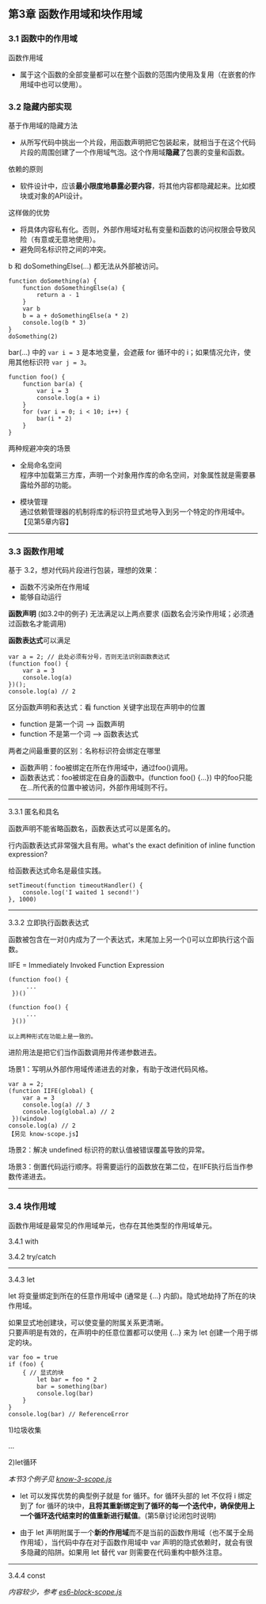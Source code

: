 ## 第3章 函数作用域和块作用域

### 3.1 函数中的作用域

函数作用域

* 属于这个函数的全部变量都可以在整个函数的范围内使用及复用（在嵌套的作用域中也可以使用）。

### 3.2 隐藏内部实现

基于作用域的隐藏方法

* 从所写代码中挑出一个片段，用函数声明把它包装起来，就相当于在这个代码片段的周围创建了一个作用域气泡。这个作用域**隐藏**了包裹的变量和函数。

依赖的原则

* 软件设计中，应该**最小限度地暴露必要内容**，将其他内容都隐藏起来。比如模块或对象的API设计。

这样做的优势

* 将具体内容私有化。否则，外部作用域对私有变量和函数的访问权限会导致风险（有意或无意地使用）。
* 避免同名标识符之间的冲突。

b 和 doSomethingElse(...) 都无法从外部被访问。

    function doSomething(a) {
        function doSomethingElse(a) {
            return a - 1
        }
        var b
        b = a + doSomethingElse(a * 2)
        console.log(b * 3)
    }
    doSomething(2)

bar(...) 中的 `var i = 3` 是本地变量，会遮蔽 for 循环中的 i；如果情况允许，使用其他标识符 `var j = 3`。

    function foo() {
        function bar(a) {
            var i = 3
            console.log(a + i)
        }
        for (var i = 0; i < 10; i++) {
            bar(i * 2)
        }
    }

两种规避冲突的场景

* 全局命名空间<br>程序中加载第三方库，声明一个对象用作库的命名空间，对象属性就是需要暴露给外部的功能。

* 模块管理<br>通过依赖管理器的机制将库的标识符显式地导入到另一个特定的作用域中。【见第5章内容】

---

### 3.3 函数作用域

基于 3.2，想对代码片段进行包装，理想的效果：

* 函数不污染所在作用域
* 能够自动运行

**函数声明** (如3.2中的例子) 无法满足以上两点要求 (函数名会污染作用域；必须通过函数名才能调用)

**函数表达式**可以满足

    var a = 2; // 此处必须有分号，否则无法识别函数表达式
    (function foo() {
        var a = 3
        console.log(a)
    })();
    console.log(a) // 2

区分函数声明和表达式：看 function 关键字出现在声明中的位置

* function 是第一个词 --> 函数声明
* function 不是第一个词 --> 函数表达式

两者之间最重要的区别：名称标识符会绑定在哪里

* 函数声明：foo被绑定在所在作用域中，通过foo()调用。
* 函数表达式：foo被绑定在自身的函数中。(function foo() {...}) 中的foo只能在...所代表的位置中被访问，外部作用域则不行。

---

3.3.1 匿名和具名

函数声明不能省略函数名，函数表达式可以是匿名的。

行内函数表达式非常强大且有用。what's the exact definition of inline function expression?

给函数表达式命名是最佳实践。

    setTimeout(function timeoutHandler() {
        console.log('I waited 1 second!')
    }, 1000)

---

3.3.2 立即执行函数表达式

函数被包含在一对()内成为了一个表达式，末尾加上另一个()可以立即执行这个函数。

IIFE = Immediately Invoked Function Expression

	(function foo() {
		 ...
	 })()
		 
	(function foo() {
		 ...
	 }())
		
	以上两种形式在功能上是一致的。
		
进阶用法是把它们当作函数调用并传递参数进去。

场景1：写明从外部作用域传递进去的对象，有助于改进代码风格。

    var a = 2;
	(function IIFE(global) {
		var a = 3
        console.log(a) // 3
        console.log(global.a) // 2
	 })(window)
    console.log(a) // 2
    【另见 know-scope.js】

场景2：解决 undefined 标识符的默认值被错误覆盖导致的异常。

场景3：倒置代码运行顺序。将需要运行的函数放在第二位，在IIFE执行后当作参数传递进去。

---

### 3.4 块作用域

函数作用域是最常见的作用域单元，也存在其他类型的作用域单元。

3.4.1 with

3.4.2 try/catch

---

3.4.3 let

let 将变量绑定到所在的任意作用域中 (通常是 {...} 内部)。隐式地劫持了所在的块作用域。

如果显式地创建块，可以使变量的附属关系更清晰。<br>
只要声明是有效的，在声明中的任意位置都可以使用 {...} 来为 let 创建一个用于绑定的块。

    var foo = true
    if (foo) {
        { // 显式的块
            let bar = foo * 2
            bar = something(bar)
            console.log(bar)
        }
    }
    console.log(bar) // ReferenceError

1)垃圾收集

...

2)let循环

_本节3个例子见 [know-3-scope.js](https://github.com/carolinezhao/front-end-learning/blob/master/js/function/know-3-scope.js)_

* let 可以发挥优势的典型例子就是 for 循环。for 循环头部的 let 不仅将 i 绑定到了 for 循环的块中，**且将其重新绑定到了循环的每一个迭代中，确保使用上一个循环迭代结束时的值重新进行赋值**。(第5章讨论闭包时说明)

* 由于 let 声明附属于一个**新的作用域**而不是当前的函数作用域（也不属于全局作用域），当代码中存在对于函数作用域中 var 声明的隐式依赖时，就会有很多隐藏的陷阱。如果用 let 替代 var 则需要在代码重构中额外注意。

---

3.4.4 const

_内容较少，参考 [es6-block-scope.js](https://github.com/carolinezhao/front-end-learning/blob/master/js/function/es6-block-scope.js)_
